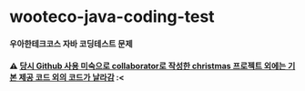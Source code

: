 # wooteco-java-coding-test

#### 우아한테크코스 자바 코딩테스트 문제

#### ⚠️ <U>당시 Github 사용 미숙으로 collaborator로 작성한 christmas 프로젝트 외에는 기본 제공 코드 외의 코드가 날라감</U> :<
